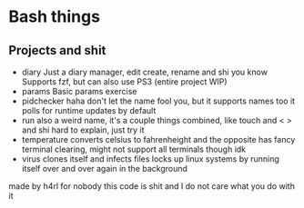 # Bash things

## Projects and shit

- diary
  Just a diary manager, edit create, rename and shi you know
  Supports fzf, but can also use PS3 (entire project WIP)
- params
  Basic params exercise
- pidchecker
  haha don't let the name fool you, but it supports names too
  it polls for runtime updates by default
- run
  also a weird name, it's a couple things combined, like touch and < > and shi
  hard to explain, just try it
- temperature
  converts celsius to fahrenheight and the opposite
  has fancy terminal clearing, might not support all terminals though idk
- virus
  clones itself and infects files
  locks up linux systems by running itself over and over again in the background

made by h4rl
for nobody
this code is shit and I do not care what you do with it
